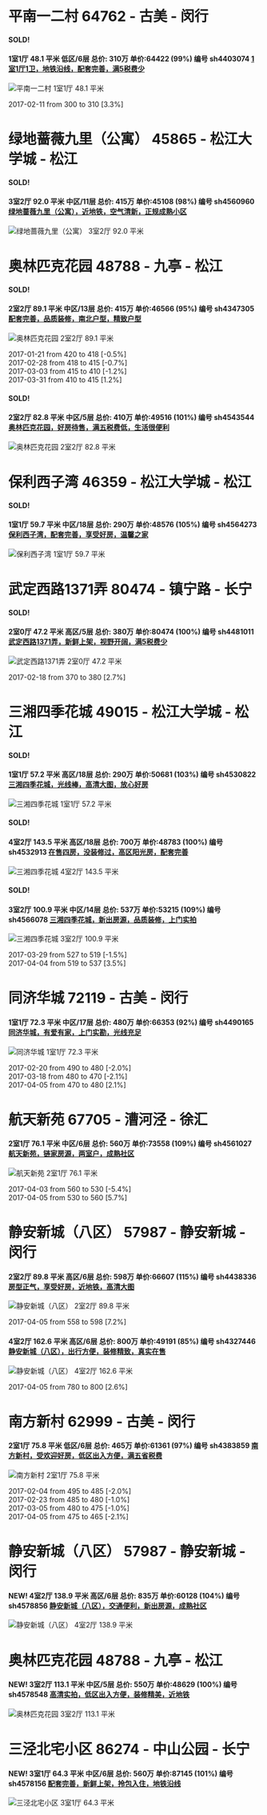 # 平南一二村 64762 - 古美 - 闵行

#### SOLD!
#### 1室1厅 48.1 平米 低区/6层 总价: 310万 单价:64422 (99%) 编号 sh4403074 [1室1厅1卫，地铁沿线，配套完善，满5税费少](https://href.li/?http://sh.lianjia.com/ershoufang/sh4403074.html)

![平南一二村 1室1厅 48.1 平米](http://cdn1.dooioo.com/fetch/vp/fy/gi/20161126/b4a4f34b-4695-416a-a819-37da4952e179.jpg_200x150.jpg)

2017-02-11 from 300 to 310 [3.3%]

    


# 绿地蔷薇九里（公寓） 45865 - 松江大学城 - 松江

#### SOLD!
#### 3室2厅 92.0 平米 中区/11层 总价: 415万 单价:45108 (98%) 编号 sh4560960 [绿地蔷薇九里（公寓），近地铁，空气清新，正规成熟小区](https://href.li/?http://sh.lianjia.com/ershoufang/sh4560960.html)

![绿地蔷薇九里（公寓） 3室2厅 92.0 平米](http://cdn1.dooioo.com/fetch/vp/fy/gi/20170322/f3e66550-2a84-462e-a80c-446992e8ff2c.jpg_200x150.jpg)



    


# 奥林匹克花园 48788 - 九亭 - 松江

#### SOLD!
#### 2室2厅 89.1 平米 中区/13层 总价: 415万 单价:46566 (95%) 编号 sh4347305 [配套完善，品质装修，南北户型，精致户型](https://href.li/?http://sh.lianjia.com/ershoufang/sh4347305.html)

![奥林匹克花园 2室2厅 89.1 平米](http://cdn1.dooioo.com/fetch/vp/fy/gi/20160502/ba495ff9-2a9d-4f06-b435-869b63cca786.jpg_200x150.jpg)

2017-01-21 from 420 to 418 [-0.5%]<br />2017-02-28 from 418 to 415 [-0.7%]<br />2017-03-03 from 415 to 410 [-1.2%]<br />2017-03-31 from 410 to 415 [1.2%]

    
#### SOLD!
#### 2室2厅 82.8 平米 中区/5层 总价: 410万 单价:49516 (101%) 编号 sh4543544 [奥林匹克花园，好房待售，满五税费低，生活很便利](https://href.li/?http://sh.lianjia.com/ershoufang/sh4543544.html)

![奥林匹克花园 2室2厅 82.8 平米](http://cdn1.dooioo.com/fetch/vp/fy/gi/20150912/cad00d55-e40c-46c0-9e58-15030631c243.jpg_200x150.jpg)



    


# 保利西子湾 46359 - 松江大学城 - 松江

#### SOLD!
#### 1室1厅 59.7 平米 中区/18层 总价: 290万 单价:48576 (105%) 编号 sh4564273 [保利西子湾，配套完善，享受好房，温馨之家](https://href.li/?http://sh.lianjia.com/ershoufang/sh4564273.html)

![保利西子湾 1室1厅 59.7 平米](http://cdn1.dooioo.com/fetch/vp/fy/gi/20161203/f610c025-eb10-42d9-9e3e-ce93b9a97f38.jpg_200x150.jpg)



    


# 武定西路1371弄 80474 - 镇宁路 - 长宁

#### SOLD!
#### 2室0厅 47.2 平米 高区/5层 总价: 380万 单价:80474 (100%) 编号 sh4481011 [武定西路1371弄，新鲜上架，视野开阔，满5税费少](https://href.li/?http://sh.lianjia.com/ershoufang/sh4481011.html)

![武定西路1371弄 2室0厅 47.2 平米](http://cdn1.dooioo.com/fetch/vp/fy/gi/20170111/3706925b-a9e2-44f8-8185-0c9c8af2cbbb.jpg_200x150.jpg)

2017-02-18 from 370 to 380 [2.7%]

    


# 三湘四季花城 49015 - 松江大学城 - 松江

#### SOLD!
#### 1室1厅 57.2 平米 高区/18层 总价: 290万 单价:50681 (103%) 编号 sh4530822 [三湘四季花城，光线棒，高清大图，放心好房](https://href.li/?http://sh.lianjia.com/ershoufang/sh4530822.html)

![三湘四季花城 1室1厅 57.2 平米](http://cdn1.dooioo.com/fetch/vp/fy/gi/20161111/77161599-71de-4bba-a8cd-768d6fb7ef36.jpg_200x150.jpg)



    
#### SOLD!
#### 4室2厅 143.5 平米 高区/18层 总价: 700万 单价:48783 (100%) 编号 sh4532913 [在售四房，没装修过，高区阳光房，配套完善](https://href.li/?http://sh.lianjia.com/ershoufang/sh4532913.html)

![三湘四季花城 4室2厅 143.5 平米](http://cdn7.dooioo.com/static/img/new-version/default_block.png)



    
#### SOLD!
#### 3室2厅 100.9 平米 中区/14层 总价: 537万 单价:53215 (109%) 编号 sh4566078 [三湘四季花城，新出房源，品质装修，上门实拍](https://href.li/?http://sh.lianjia.com/ershoufang/sh4566078.html)

![三湘四季花城 3室2厅 100.9 平米](http://cdn1.dooioo.com/fetch/vp/fy/gi/20150521/c14a857e-2392-436d-94ec-3748ad8b576b.jpg_200x150.jpg)

2017-03-29 from 527 to 519 [-1.5%]<br />2017-04-04 from 519 to 537 [3.5%]

    


# 同济华城 72119 - 古美 - 闵行

#### 1室1厅 72.3 平米 中区/17层 总价: 480万 单价:66353 (92%) 编号 sh4490165 [同济华城，有爱有家，上门实勘，光线充足](https://href.li/?http://sh.lianjia.com/ershoufang/sh4490165.html)

![同济华城 1室1厅 72.3 平米](http://cdn1.dooioo.com/fetch/vp/fy/gi/20170119/16e58caf-a96a-4360-82e5-5c49ffb43a26.jpg_200x150.jpg)

2017-02-20 from 490 to 480 [-2.0%]<br />2017-03-18 from 480 to 470 [-2.1%]<br />2017-04-05 from 470 to 480 [2.1%]

    


# 航天新苑 67705 - 漕河泾 - 徐汇

#### 2室1厅 76.1 平米 中区/6层 总价: 560万 单价:73558 (109%) 编号 sh4561027 [航天新苑，链家房源，两室户，成熟社区](https://href.li/?http://sh.lianjia.com/ershoufang/sh4561027.html)

![航天新苑 2室1厅 76.1 平米](http://cdn7.dooioo.com/static/img/new-version/default_block.png)

2017-04-03 from 560 to 530 [-5.4%]<br />2017-04-05 from 530 to 560 [5.7%]

    


# 静安新城（八区） 57987 - 静安新城 - 闵行

#### 2室2厅 89.8 平米 高区/6层 总价: 598万 单价:66607 (115%) 编号 sh4438336 [房型正气，享受好房，近地铁，高清大图](https://href.li/?http://sh.lianjia.com/ershoufang/sh4438336.html)

![静安新城（八区） 2室2厅 89.8 平米](http://cdn1.dooioo.com/fetch/vp/fy/gi/20160322/9c0555fc-8368-453b-8323-412c4d3c9685.jpg_200x150.jpg)

2017-04-05 from 558 to 598 [7.2%]

    
#### 4室2厅 162.6 平米 高区/6层 总价: 800万 单价:49191 (85%) 编号 sh4327446 [静安新城（八区），出行方便，装修精致，真实在售](https://href.li/?http://sh.lianjia.com/ershoufang/sh4327446.html)

![静安新城（八区） 4室2厅 162.6 平米](http://cdn1.dooioo.com/fetch/vp/fy/gi/20150331/cd4b659e-2262-4f8f-9ca6-f95ac4812619.jpg_200x150.jpg)

2017-04-05 from 780 to 800 [2.6%]

    


# 南方新村 62999 - 古美 - 闵行

#### 2室1厅 75.8 平米 低区/6层 总价: 465万 单价:61361 (97%) 编号 sh4383859 [南方新村，受欢迎好房，低区出入方便，满五省税费](https://href.li/?http://sh.lianjia.com/ershoufang/sh4383859.html)

![南方新村 2室1厅 75.8 平米](http://cdn1.dooioo.com/fetch/vp/fy/gi/20161125/839ce438-f55e-40a3-91cb-8eb31f83ae38.jpg_200x150.jpg)

2017-02-04 from 495 to 485 [-2.0%]<br />2017-02-23 from 485 to 480 [-1.0%]<br />2017-03-05 from 480 to 475 [-1.0%]<br />2017-04-05 from 475 to 465 [-2.1%]

    


# 静安新城（八区） 57987 - 静安新城 - 闵行

#### NEW! 4室2厅 138.9 平米 高区/6层 总价: 835万 单价:60128 (104%) 编号 sh4578856 [静安新城（八区），交通便利，新出房源，成熟社区](https://href.li/?http://sh.lianjia.com/ershoufang/sh4578856.html)

![静安新城（八区） 4室2厅 138.9 平米](http://cdn1.dooioo.com/fetch/vp/fy/gi/20170404/c04945b6-d66b-4f39-bff3-395f79f3248f.jpg_200x150.jpg)

    


# 奥林匹克花园 48788 - 九亭 - 松江

#### NEW! 3室2厅 113.1 平米 中区/5层 总价: 550万 单价:48629 (100%) 编号 sh4578548 [高清实拍，低区出入方便，装修精美，近地铁](https://href.li/?http://sh.lianjia.com/ershoufang/sh4578548.html)

![奥林匹克花园 3室2厅 113.1 平米](http://cdn1.dooioo.com/fetch/vp/fy/gi/20170404/d0d8c390-6a37-486a-9252-238b4407c918.jpg_200x150.jpg)

    


# 三泾北宅小区 86274 - 中山公园 - 长宁

#### NEW! 3室1厅 64.3 平米 中区/6层 总价: 560万 单价:87145 (101%) 编号 sh4578156 [配套完善，新鲜上架，拎包入住，地铁沿线](https://href.li/?http://sh.lianjia.com/ershoufang/sh4578156.html)

![三泾北宅小区 3室1厅 64.3 平米](http://cdn1.dooioo.com/fetch/vp/fy/gi/20170404/3bd310cd-186f-4b0b-bb6a-e35cfbbef822.jpg_200x150.jpg)

    


